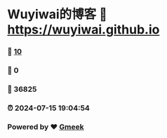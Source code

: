 # Wuyiwai的博客 :link: https://wuyiwai.github.io 
### :page_facing_up: [10](https://wuyiwai.github.io/tag.html) 
### :speech_balloon: 0 
### :hibiscus: 36825 
### :alarm_clock: 2024-07-15 19:04:54 
### Powered by :heart: [Gmeek](https://github.com/Meekdai/Gmeek)
